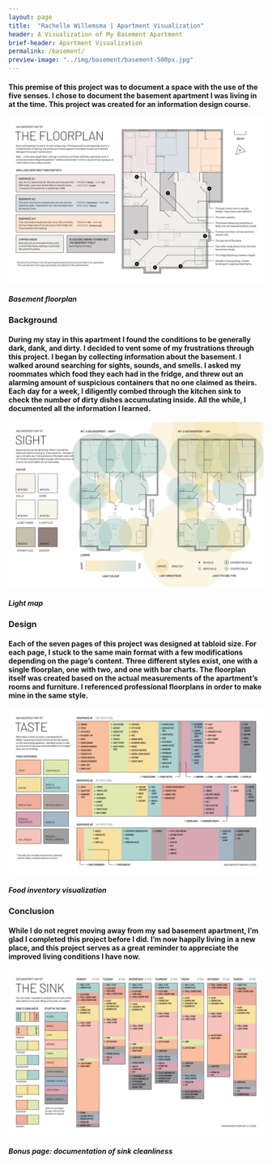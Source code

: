 ```yaml
---
layout: page
title:  "Rachelle Willemsma | Apartment Visualization"
header: A Visualization of My Basement Apartment
brief-header: Apartment Visualization
permalink: /basement/
preview-image: "../img/basement/basement-500px.jpg"
---
```


#### This premise of this project was to document a space with the use of the five senses. I chose to document the basement apartment I was living in at the time. This project was created for an information design course.

![Basement Floorplan](../img/basement/basement-floorplan-1280px.jpg)

##### Basement floorplan

### Background

#### During my stay in this apartment I found the conditions to be generally dark, dank, and dirty. I decided to vent some of my frustrations through this project. I began by collecting information about the basement. I walked around searching for sights, sounds, and smells. I asked my roommates which food they each had in the fridge, and threw out an alarming amount of suspicious containers that no one claimed as theirs. Each day for a week, I diligently combed through the kitchen sink to check the number of dirty dishes accumulating inside. All the while, I documented all the information I learned.


![Light Map](../img/basement/basement-sight-1280px.jpg)

##### Light map

### Design

#### Each of the seven pages of this project was designed at tabloid size. For each page, I stuck to the same main format with a few modifications depending on the page’s content. Three different styles exist, one with a single floorplan, one with two, and one with bar charts. The floorplan itself was created based on the actual measurements of the apartment’s rooms and furniture. I referenced professional floorplans in order to make mine in the same style.

![Taste Map](../img/basement/basement-taste-1280px.jpg)

##### Food inventory visualization

### Conclusion

#### While I do not regret moving away from my sad basement apartment, I’m glad I completed this project before I did. I’m now happily living in a new place, and this project serves as a great reminder to appreciate the improved living conditions I have now.

![Sink Map](../img/basement/basement-sink-1280px.jpg)

##### Bonus page: documentation of sink cleanliness